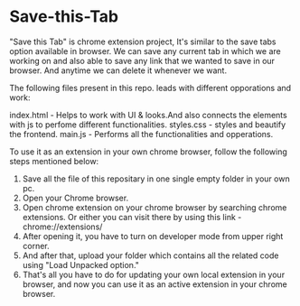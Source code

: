 # Save-this-Tab
"Save this Tab" is chrome extension project, It's similar to the save tabs option available in browser.
We can save any current tab in which we are working on and also able to save any link 
that we wanted to save in our browser. And anytime we can delete it whenever we want.

The following files present in this repo. leads with different opporations and work:

index.html - Helps to work with UI & looks.And also connects the
elements with js to perfome different functionalities.
styles.css - styles and beautify the frontend. 
main.js - Performs all the functionalities and opperations.

To use it as an extension in your own chrome browser, follow the following steps mentioned below:

1. Save all the file of this repositary in one single empty folder in your own pc.
2. Open your Chrome browser.
3. Open chrome extension on your chrome browser by searching chrome extensions.
   Or either you can visit there by using this link - chrome://extensions/
4. After opening it, you have to turn on developer mode from upper right corner.
5. And after that, upload your folder which contains all the related code using "Load Unpacked option."
6. That's all you have to do for updating your own local extension in your browser, 
   and now you can use it as an active extension in your chrome browser.
